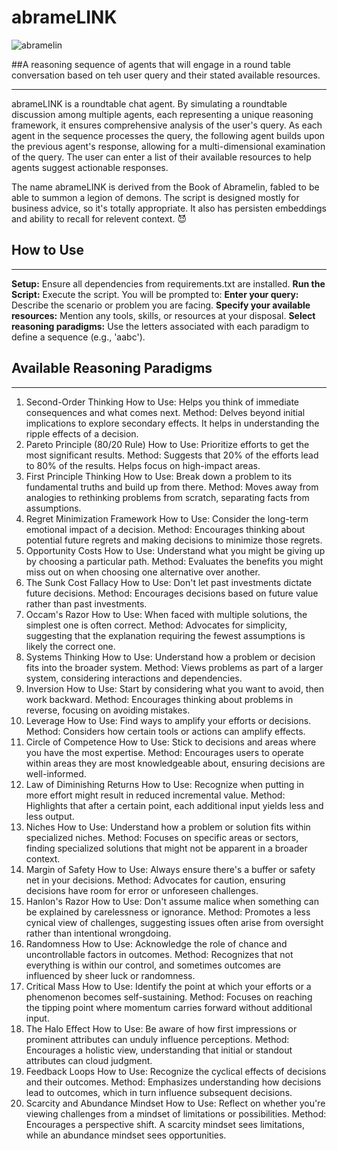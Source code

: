 # abrameLINK

![abramelin](https://github.com/EveryOneIsGross/abrameLINK/assets/23621140/a9c6027f-6e1b-424e-a590-38cda6899c7e)

##A reasoning sequence of agents that will engage in a round table conversation based on teh user query and their stated available resources. 

---

abrameLINK is a roundtable chat agent. By simulating a roundtable discussion among multiple agents, each representing a unique reasoning framework, it ensures comprehensive analysis of the user's query. As each agent in the sequence processes the query, the following agent builds upon the previous agent's response, allowing for a multi-dimensional examination of the query. The user can enter a list of their available resources to help agents suggest actionable responses.

The name abrameLINK is derived from the Book of Abramelin, fabled to be able to summon a legion of demons. The script is designed mostly for business advice, so it's totally appropriate. It also has persisten embeddings and ability to recall for relevent context. 😈

## How to Use
---

  **Setup:** Ensure all dependencies from requirements.txt are installed.
  **Run the Script:** Execute the script. You will be prompted to:
  **Enter your query:** Describe the scenario or problem you are facing.
  **Specify your available resources:** Mention any tools, skills, or resources at your disposal.
  **Select reasoning paradigms:** Use the letters associated with each paradigm to define a sequence (e.g., 'aabc').

## Available Reasoning Paradigms
---

1. Second-Order Thinking
How to Use: Helps you think of immediate consequences and what comes next.
Method: Delves beyond initial implications to explore secondary effects. It helps in understanding the ripple effects of a decision.
2. Pareto Principle (80/20 Rule)
How to Use: Prioritize efforts to get the most significant results.
Method: Suggests that 20% of the efforts lead to 80% of the results. Helps focus on high-impact areas.
3. First Principle Thinking
How to Use: Break down a problem to its fundamental truths and build up from there.
Method: Moves away from analogies to rethinking problems from scratch, separating facts from assumptions.
4. Regret Minimization Framework
How to Use: Consider the long-term emotional impact of a decision.
Method: Encourages thinking about potential future regrets and making decisions to minimize those regrets.
5. Opportunity Costs
How to Use: Understand what you might be giving up by choosing a particular path.
Method: Evaluates the benefits you might miss out on when choosing one alternative over another.
6. The Sunk Cost Fallacy
How to Use: Don't let past investments dictate future decisions.
Method: Encourages decisions based on future value rather than past investments.
7. Occam's Razor
How to Use: When faced with multiple solutions, the simplest one is often correct.
Method: Advocates for simplicity, suggesting that the explanation requiring the fewest assumptions is likely the correct one.
8. Systems Thinking
How to Use: Understand how a problem or decision fits into the broader system.
Method: Views problems as part of a larger system, considering interactions and dependencies.
9. Inversion
How to Use: Start by considering what you want to avoid, then work backward.
Method: Encourages thinking about problems in reverse, focusing on avoiding mistakes.
10. Leverage
How to Use: Find ways to amplify your efforts or decisions.
Method: Considers how certain tools or actions can amplify effects.
11. Circle of Competence
How to Use: Stick to decisions and areas where you have the most expertise.
Method: Encourages users to operate within areas they are most knowledgeable about, ensuring decisions are well-informed.
12. Law of Diminishing Returns
How to Use: Recognize when putting in more effort might result in reduced incremental value.
Method: Highlights that after a certain point, each additional input yields less and less output.
13. Niches
How to Use: Understand how a problem or solution fits within specialized niches.
Method: Focuses on specific areas or sectors, finding specialized solutions that might not be apparent in a broader context.
14. Margin of Safety
How to Use: Always ensure there's a buffer or safety net in your decisions.
Method: Advocates for caution, ensuring decisions have room for error or unforeseen challenges.
15. Hanlon's Razor
How to Use: Don't assume malice when something can be explained by carelessness or ignorance.
Method: Promotes a less cynical view of challenges, suggesting issues often arise from oversight rather than intentional wrongdoing.
16. Randomness
How to Use: Acknowledge the role of chance and uncontrollable factors in outcomes.
Method: Recognizes that not everything is within our control, and sometimes outcomes are influenced by sheer luck or randomness.
17. Critical Mass
How to Use: Identify the point at which your efforts or a phenomenon becomes self-sustaining.
Method: Focuses on reaching the tipping point where momentum carries forward without additional input.
18. The Halo Effect
How to Use: Be aware of how first impressions or prominent attributes can unduly influence perceptions.
Method: Encourages a holistic view, understanding that initial or standout attributes can cloud judgment.
19. Feedback Loops
How to Use: Recognize the cyclical effects of decisions and their outcomes.
Method: Emphasizes understanding how decisions lead to outcomes, which in turn influence subsequent decisions.
20. Scarcity and Abundance Mindset
How to Use: Reflect on whether you're viewing challenges from a mindset of limitations or possibilities.
Method: Encourages a perspective shift. A scarcity mindset sees limitations, while an abundance mindset sees opportunities.
